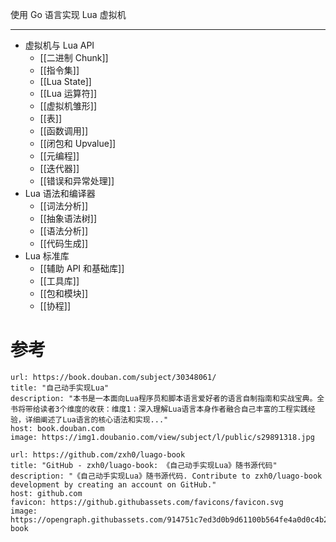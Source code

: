 使用 Go 语言实现 Lua 虚拟机

---

- 虚拟机与 Lua API
	- [[二进制 Chunk]]
	- [[指令集]]
	- [[Lua State]]
	- [[Lua 运算符]]
	- [[虚拟机雏形]]
	- [[表]]
	- [[函数调用]]
	- [[闭包和 Upvalue]]
	- [[元编程]]
	- [[迭代器]]
	- [[错误和异常处理]]
- Lua 语法和编译器
	- [[词法分析]]
	- [[抽象语法树]]
	- [[语法分析]]
	- [[代码生成]]
- Lua 标准库
	- [[辅助 API 和基础库]]
	- [[工具库]]
	- [[包和模块]]
	- [[协程]]

# 参考

```cardlink
url: https://book.douban.com/subject/30348061/
title: "自己动手实现Lua"
description: "本书是一本面向Lua程序员和脚本语言爱好者的语言自制指南和实战宝典。全书将带给读者3个维度的收获：维度1：深入理解Lua语言本身作者融合自己丰富的工程实践经验，详细阐述了Lua语言的核心语法和实现..."
host: book.douban.com
image: https://img1.doubanio.com/view/subject/l/public/s29891318.jpg
```

```cardlink
url: https://github.com/zxh0/luago-book
title: "GitHub - zxh0/luago-book: 《自己动手实现Lua》随书源代码"
description: "《自己动手实现Lua》随书源代码. Contribute to zxh0/luago-book development by creating an account on GitHub."
host: github.com
favicon: https://github.githubassets.com/favicons/favicon.svg
image: https://opengraph.githubassets.com/914751c7ed3d0b9d61100b564fe4a0d0c4b25d5457c1a43f57488a61375a45fd/zxh0/luago-book
```
